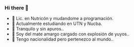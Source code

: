 ### Hi there 👋
- 🔭 Lic. en Nutricón y mudandome a programación.
- 🔭 Actualmente estudiando en UTN y Nucba.
- 🌱 Tranquilo y sin apuros..
- 👯 Soy del mate amargo cargado con explosión de yuyos..
- 👯 Tengo nacionalidad pero pertenezco al mundo..

